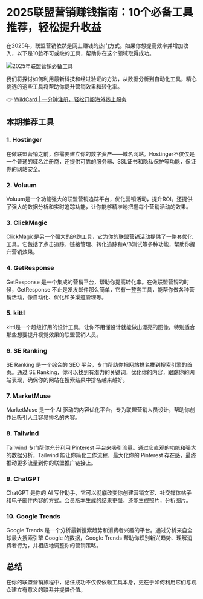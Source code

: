 # 2025联盟营销赚钱指南：10个必备工具推荐，轻松提升收益

在2025年，联盟营销依然是网上赚钱的热门方式。如果你想提高效率并增加收入，以下是10款不可或缺的工具，帮助你在这个领域取得成功。

![2025年联盟营销必备工具](https://www.youtube.com/embed/chPzuonPZVA?feature=oembed)

我们将探讨如何利用最新科技和经过验证的方法，从数据分析到自动化工具，精心挑选的这些工具将帮助你提升营销效果和转化率。

👉 [WildCard | 一分钟注册，轻松订阅海外线上服务](https://bbtdd.com/WildCard)

## 本期推荐工具

### 1. Hostinger
在做联盟营销之前，你需要建立你的数字资产——域名网站。Hostinger不仅仅是一个普通的域名注册商，还提供可靠的服务器、SSL证书和隐私保护等功能，保证你的网站安全。

### 2. Voluum
Voluum是一个功能强大的联盟营销追踪平台，优化营销活动，提升ROI。还提供了强大的数据分析和实时追踪功能，让你能够精准地把握每个营销活动的效果。

### 3. ClickMagic
ClickMagic是另一个强大的追踪工具，它为你的联盟营销活动提供了一整套优化工具。它包括了点击追踪、链接管理、转化追踪和A/B测试等多种功能，帮助你提升营销效果。

### 4. GetResponse
GetResponse 是一个集成的营销平台，帮助你提高转化率。在做联盟营销的时候，GetResponse 不止是发发邮件那么简单，它有一整套工具，能帮你做各种营销活动，像自动化、优化和多渠道管理等。

### 5. kittl
kittl是一个超级好用的设计工具，让你不用懂设计就能做出漂亮的图像。特别适合那些想要提升视觉效果的联盟营销人员。

### 6. SE Ranking
SE Ranking 是一个综合的 SEO 平台，专门帮助你把网站排名推到搜索引擎的首页。通过 SE Ranking，你可以找到有潜力的关键词，优化你的内容，跟踪你的网站表现，确保你的网站在搜索结果中排名越来越好。

### 7. MarketMuse
MarketMuse 是一个 AI 驱动的内容优化平台，专为联盟营销人员设计，帮助你创作出吸引人且容易排名的内容。

### 8. Tailwind
Tailwind 专门帮你充分利用 Pinterest 平台来吸引流量。通过它直观的功能和强大的数据分析，Tailwind 能让你简化工作流程，最大化你的 Pinterest 存在感，最终推动更多流量到你的联盟推广链接上。

### 9. ChatGPT
ChatGPT 是你的 AI 写作助手，它可以彻底改变你创建营销文案、社交媒体帖子和电子邮件内容的方式。会员版本生成的结果更强，还能生成照片，分析图片。

### 10. Google Trends
Google Trends 是一个分析最新搜索趋势和消费者兴趣的平台。通过分析来自全球最大搜索引擎 Google 的数据，Google Trends 帮助你识别新兴趋势、理解消费者行为，并相应地调整你的营销策略。

## 总结
在你的联盟营销旅程中，记住成功不仅仅依赖工具本身，更在于如何利用它们与观众建立有意义的联系并提供价值。